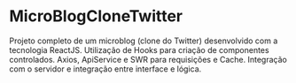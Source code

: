 # MicroBlogCloneTwitter
Projeto completo de um microblog (clone do Twitter) desenvolvido com a tecnologia ReactJS. Utilização de Hooks para criação de componentes controlados. Axios, ApiService e SWR para requisições e Cache. Integração com o servidor e integração entre interface e lógica.
